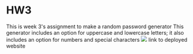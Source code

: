 # HW3
This is week 3's assignment to make a random password generator
This generator includes an option for uppercase and lowercase letters; it also includes an option for numbers and special characters
<img src="/Assets/javascript-passwordgen-new.png">
link to deployed website 
